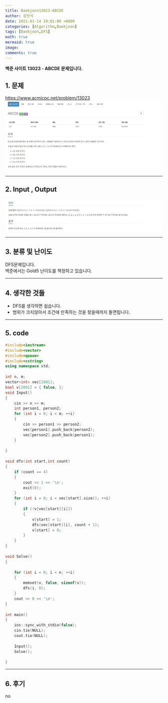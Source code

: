 ```yaml
---
title: Baekjoon13023-ABCDE
author: 강민석
date: 2021-01-14 19:01:00 +0800
categories: [Algorithm,Baekjoon]
tags: [Baekjoon,DFS]
math: true
mermaid: true
image: 
comments: true
---
```


**백준 사이트 13023 - ABCDE 문제입니다.**

## 1. 문제
<https://www.acmicpc.net/problem/13023>
![](/assets/img/sample/Baekjoon/13023/Problem.JPG)

-----  

## 2. Input , Output
![](/assets/img/sample/Baekjoon/13023/input.JPG)

-----  

## 3. 분류 및 난이도

DFS문제입니다.  
백준에서는 Gold5 난이도를 책정하고 있습니다.  

-----  

## 4. 생각한 것들

- DFS를 생각하면 쉽습니다.
- 범위가 크지않아서 조건에 만족하는 것을 찾을때까지 돌면됩니다.

-----  

## 5. code

```c++
#include<iostream>
#include<vector>
#include<queue>
#include<cstring>
using namespace std;

int n, m;
vector<int> vec[2001];
bool v[2001] = { false, };
void Input()
{
	cin >> n >> m;
	int person1, person2;
	for (int i = 0; i < m; ++i)
	{
		cin >> person1 >> person2;
		vec[person1].push_back(person2);
		vec[person2].push_back(person1);
	}

}

void dfs(int start,int count)
{
	if (count == 4)
	{
		cout << 1 << '\n';
		exit(0);
	}
	for (int i = 0; i < vec[start].size(); ++i)
	{
		if (!v[vec[start][i]])
		{
			v[start] = 1;
			dfs(vec[start][i], count + 1);
			v[start] = 0;
		}
	}
}

void Solve()
{

	for (int i = 0; i < n; ++i)
	{
		memset(v, false, sizeof(v));
		dfs(i, 0);
	}
	cout << 0 << '\n';
}

int main()
{
	ios::sync_with_stdio(false);
	cin.tie(NULL);
	cout.tie(NULL);

	Input();
	Solve();
	
}
```
-----

## 6. 후기
no








 